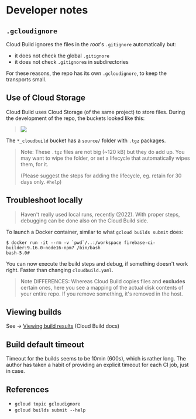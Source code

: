 # Developer notes


## `.gcloudignore`

Cloud Build ignores the files in the *root*'s `.gitignore` automatically but:

- it does not check the global `.gitignore`
- it does not check `.gitignore`s in subdirectories

For these reasons, the repo has its own `.gcloudignore`, to keep the transports small.


## Use of Cloud Storage 

Cloud Build uses Cloud Storage (of the same project) to store files. During the development of the repo, the buckets looked like this:

>![](.images/storage-list.png)

The `*_cloudbuild` bucket has a `source/` folder with `.tgz` packages.

>Note: These `.tgz` files are not big (~120 kB) but they do add up. You may want to wipe the folder, or set a lifecycle that automatically wipes them, for it.
>
>(Please suggest the steps for adding the lifecycle, eg. retain for 30 days only. `#help`)


## Troubleshoot locally

>Haven't really used local runs, recently (2022). With proper steps, debugging can be done also on the Cloud Build side.

To launch a Docker container, similar to what `gcloud builds submit` does:

```
$ docker run -it --rm -v `pwd`/..:/workspace firebase-ci-builder:9.16.0-node16-npm7 /bin/bash
bash-5.0#
```

You can now execute the build steps and debug, if something doesn't work right. Faster than changing `cloudbuild.yaml`.

>Note DIFFERENCES: Whereas Cloud Build copies files and **excludes** certain ones, here you see a mapping of the actual disk contents of your entire repo. If you remove something, it's removed in the host.

## Viewing builds

See -> [Viewing build results](https://cloud.google.com/build/docs/view-build-results) (Cloud Build docs)


## Build default timeout

Timeout for the builds seems to be 10min (600s), which is rather long. The author has taken a habit of providing an explicit timeout for each CI job, just in case.

<!-- whisper
seen in `gcloud builds describe <id>`
-->


## References

- `gcloud topic gcloudignore`
- `gcloud builds submit --help`
